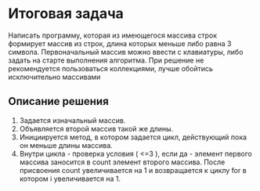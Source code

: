 # Итоговая задача
Написать программу, которая из имеющегося массива строк формирует массив из строк, длина которых меньше либо равна 3 символа. Первоначальный массив можно ввести с клавиатуры, либо задать на старте выполнения алгоритма. При решение не рекомендуется пользоваться коллекциями, лучше обойтись исключительно массивами  

## Описание решения

1. Задается изначальный массив.
2. Объявляется второй массив такой же длины. 
3. Инициируется метод, в котором задается цикл, действующий пока он меньше длины массива.
4. Внутри цикла - проверка условия ( <=3 ), если да - элемент первого массива заносится в count элемент второго массива. После присвоения count увеличивается на 1 и возвращается к циклу for в котором i увеличивается на 1.

